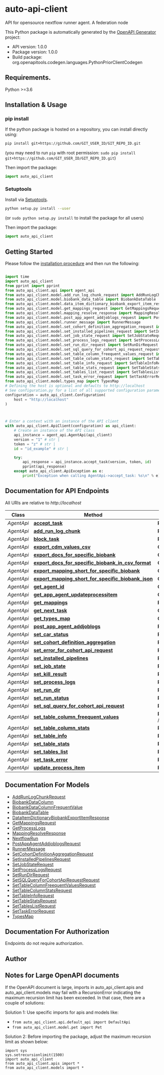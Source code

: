# auto-api-client
API for opensource nextflow runner agent. A federation node

This Python package is automatically generated by the [OpenAPI Generator](https://openapi-generator.tech) project:

- API version: 1.0.0
- Package version: 1.0.0
- Build package: org.openapitools.codegen.languages.PythonPriorClientCodegen

## Requirements.

Python >=3.6

## Installation & Usage
### pip install

If the python package is hosted on a repository, you can install directly using:

```sh
pip install git+https://github.com/GIT_USER_ID/GIT_REPO_ID.git
```
(you may need to run `pip` with root permission: `sudo pip install git+https://github.com/GIT_USER_ID/GIT_REPO_ID.git`)

Then import the package:
```python
import auto_api_client
```

### Setuptools

Install via [Setuptools](http://pypi.python.org/pypi/setuptools).

```sh
python setup.py install --user
```
(or `sudo python setup.py install` to install the package for all users)

Then import the package:
```python
import auto_api_client
```

## Getting Started

Please follow the [installation procedure](#installation--usage) and then run the following:

```python

import time
import auto_api_client
from pprint import pprint
from auto_api_client.api import agent_api
from auto_api_client.model.add_run_log_chunk_request import AddRunLogChunkRequest
from auto_api_client.model.biobank_data_table import BiobankDataTable
from auto_api_client.model.data_item_dictionary_biobank_export_item_response import DataItemDictionaryBiobankExportItemResponse
from auto_api_client.model.get_mappings_request import GetMappingsRequest
from auto_api_client.model.mapping_resolve_response import MappingResolveResponse
from auto_api_client.model.post_app_agent_addjoblogs_request import PostAppAgentAddjoblogsRequest
from auto_api_client.model.runner_message import RunnerMessage
from auto_api_client.model.set_cohort_definition_aggregation_request import SetCohortDefinitionAggregationRequest
from auto_api_client.model.set_installed_pipelines_request import SetInstalledPipelinesRequest
from auto_api_client.model.set_job_state_request import SetJobStateRequest
from auto_api_client.model.set_process_logs_request import SetProcessLogsRequest
from auto_api_client.model.set_run_dir_request import SetRunDirRequest
from auto_api_client.model.set_sql_query_for_cohort_api_request_request import SetSQLQueryForCohortApiRequestRequest
from auto_api_client.model.set_table_column_freequent_values_request import SetTableColumnFreequentValuesRequest
from auto_api_client.model.set_table_column_stats_request import SetTableColumnStatsRequest
from auto_api_client.model.set_table_info_request import SetTableInfoRequest
from auto_api_client.model.set_table_stats_request import SetTableStatsRequest
from auto_api_client.model.set_tables_list_request import SetTablesListRequest
from auto_api_client.model.set_task_error_request import SetTaskErrorRequest
from auto_api_client.model.types_map import TypesMap
# Defining the host is optional and defaults to http://localhost
# See configuration.py for a list of all supported configuration parameters.
configuration = auto_api_client.Configuration(
    host = "http://localhost"
)



# Enter a context with an instance of the API client
with auto_api_client.ApiClient(configuration) as api_client:
    # Create an instance of the API class
    api_instance = agent_api.AgentApi(api_client)
    version = "1" # str | 
    token = "z" # str | 
    id = "id_example" # str | 

    try:
        api_response = api_instance.accept_task(version, token, id)
        pprint(api_response)
    except auto_api_client.ApiException as e:
        print("Exception when calling AgentApi->accept_task: %s\n" % e)
```

## Documentation for API Endpoints

All URIs are relative to *http://localhost*

Class | Method | HTTP request | Description
------------ | ------------- | ------------- | -------------
*AgentApi* | [**accept_task**](docs/AgentApi.md#accept_task) | **POST** /api/agent/v{version}/{token}/task/{id} | 
*AgentApi* | [**add_run_log_chunk**](docs/AgentApi.md#add_run_log_chunk) | **POST** /api/agent/v{version}/{token}/run/{id}/log-chunk | 
*AgentApi* | [**block_task**](docs/AgentApi.md#block_task) | **POST** /api/agent/v{version}/{token}/task/{id}/block | 
*AgentApi* | [**export_cdm_values_csv**](docs/AgentApi.md#export_cdm_values_csv) | **GET** /api/agent/v{version}/{token}/{cdmId}/cdm-values/export | 
*AgentApi* | [**export_docs_for_specific_biobank**](docs/AgentApi.md#export_docs_for_specific_biobank) | **GET** /api/agent/v{version}/{token}/export-mapping/docs | 
*AgentApi* | [**export_docs_for_specific_biobank_in_csv_format**](docs/AgentApi.md#export_docs_for_specific_biobank_in_csv_format) | **GET** /api/agent/v{version}/{token}/export-mapping/docs/csv | 
*AgentApi* | [**export_mapping_short_for_specific_biobank**](docs/AgentApi.md#export_mapping_short_for_specific_biobank) | **GET** /api/agent/v{version}/{token}/export-mapping | 
*AgentApi* | [**export_mapping_short_for_specific_biobank_json**](docs/AgentApi.md#export_mapping_short_for_specific_biobank_json) | **GET** /api/agent/v{version}/{token}/export-mapping/json | 
*AgentApi* | [**get_agent_id**](docs/AgentApi.md#get_agent_id) | **GET** /api/agent/v{version}/{token}/agent-id | 
*AgentApi* | [**get_app_agent_updateprocessitem**](docs/AgentApi.md#get_app_agent_updateprocessitem) | **GET** /api/agent/v{version}/{token}/run/{id}/process | 
*AgentApi* | [**get_mappings**](docs/AgentApi.md#get_mappings) | **POST** /api/agent/v{version}/{token}/mapping/resolve/{key} | 
*AgentApi* | [**get_next_task**](docs/AgentApi.md#get_next_task) | **GET** /api/agent/v{version}/{token}/task | 
*AgentApi* | [**get_types_map**](docs/AgentApi.md#get_types_map) | **GET** /api/agent/v{version}/{token}/next-run/types | 
*AgentApi* | [**post_app_agent_addjoblogs**](docs/AgentApi.md#post_app_agent_addjoblogs) | **POST** /api/agent/v{version}/{token}/job/runner-message/{runId}/add-logs | 
*AgentApi* | [**set_car_status**](docs/AgentApi.md#set_car_status) | **POST** /api/agent/v{version}/{token}/car/{id}/status | 
*AgentApi* | [**set_cohort_definition_aggregation**](docs/AgentApi.md#set_cohort_definition_aggregation) | **POST** /api/agent/v{version}/{token}/cohort/aggregation/{key} | 
*AgentApi* | [**set_error_for_cohort_api_request**](docs/AgentApi.md#set_error_for_cohort_api_request) | **PUT** /api/agent/v{version}/{token}/cohort/{id}/error | 
*AgentApi* | [**set_installed_pipelines**](docs/AgentApi.md#set_installed_pipelines) | **POST** /api/agent/v{version}/{token}/pipelines/installed/ | 
*AgentApi* | [**set_job_state**](docs/AgentApi.md#set_job_state) | **PUT** /api/agent/v{version}/{token}/job/runner-message/{runId}/set-state | 
*AgentApi* | [**set_kill_result**](docs/AgentApi.md#set_kill_result) | **POST** /api/agent/v{version}/{token}/run/{id}/kill-result | 
*AgentApi* | [**set_process_logs**](docs/AgentApi.md#set_process_logs) | **POST** /api/agent/v{version}/{token}/process/{processId}/logs | 
*AgentApi* | [**set_run_dir**](docs/AgentApi.md#set_run_dir) | **POST** /api/agent/v{version}/{token}/run/{id}/dir | 
*AgentApi* | [**set_run_status**](docs/AgentApi.md#set_run_status) | **POST** /api/agent/v{version}/{token}/run/{id}/status | 
*AgentApi* | [**set_sql_query_for_cohort_api_request**](docs/AgentApi.md#set_sql_query_for_cohort_api_request) | **PUT** /api/agent/v{version}/{token}/cohort/{id}/sql-query | 
*AgentApi* | [**set_table_column_freequent_values**](docs/AgentApi.md#set_table_column_freequent_values) | **POST** /api/agent/v{version}/{token}/ucdm/tables/{table}/columns/{column}/values | 
*AgentApi* | [**set_table_column_stats**](docs/AgentApi.md#set_table_column_stats) | **POST** /api/agent/v{version}/{token}/ucdm/tables/{table}/columns/{column} | 
*AgentApi* | [**set_table_info**](docs/AgentApi.md#set_table_info) | **PUT** /api/agent/v{version}/{token}/ucdm/tables/{table} | 
*AgentApi* | [**set_table_stats**](docs/AgentApi.md#set_table_stats) | **POST** /api/agent/v{version}/{token}/ucdm/tables/{table}/columns | 
*AgentApi* | [**set_tables_list**](docs/AgentApi.md#set_tables_list) | **POST** /api/agent/v{version}/{token}/ucdm/tables | 
*AgentApi* | [**set_task_error**](docs/AgentApi.md#set_task_error) | **POST** /api/agent/v{version}/{token}/task/{id}/error | 
*AgentApi* | [**update_process_item**](docs/AgentApi.md#update_process_item) | **POST** /api/agent/v{version}/{token}/run/{id}/process | 


## Documentation For Models

 - [AddRunLogChunkRequest](docs/AddRunLogChunkRequest.md)
 - [BiobankDataColumn](docs/BiobankDataColumn.md)
 - [BiobankDataColumnFrequentValue](docs/BiobankDataColumnFrequentValue.md)
 - [BiobankDataTable](docs/BiobankDataTable.md)
 - [DataItemDictionaryBiobankExportItemResponse](docs/DataItemDictionaryBiobankExportItemResponse.md)
 - [GetMappingsRequest](docs/GetMappingsRequest.md)
 - [GetProcessLogs](docs/GetProcessLogs.md)
 - [MappingResolveResponse](docs/MappingResolveResponse.md)
 - [NextflowRun](docs/NextflowRun.md)
 - [PostAppAgentAddjoblogsRequest](docs/PostAppAgentAddjoblogsRequest.md)
 - [RunnerMessage](docs/RunnerMessage.md)
 - [SetCohortDefinitionAggregationRequest](docs/SetCohortDefinitionAggregationRequest.md)
 - [SetInstalledPipelinesRequest](docs/SetInstalledPipelinesRequest.md)
 - [SetJobStateRequest](docs/SetJobStateRequest.md)
 - [SetProcessLogsRequest](docs/SetProcessLogsRequest.md)
 - [SetRunDirRequest](docs/SetRunDirRequest.md)
 - [SetSQLQueryForCohortApiRequestRequest](docs/SetSQLQueryForCohortApiRequestRequest.md)
 - [SetTableColumnFreequentValuesRequest](docs/SetTableColumnFreequentValuesRequest.md)
 - [SetTableColumnStatsRequest](docs/SetTableColumnStatsRequest.md)
 - [SetTableInfoRequest](docs/SetTableInfoRequest.md)
 - [SetTableStatsRequest](docs/SetTableStatsRequest.md)
 - [SetTablesListRequest](docs/SetTablesListRequest.md)
 - [SetTaskErrorRequest](docs/SetTaskErrorRequest.md)
 - [TypesMap](docs/TypesMap.md)


<a id="documentation-for-authorization"></a>
## Documentation For Authorization

Endpoints do not require authorization.


## Author




## Notes for Large OpenAPI documents
If the OpenAPI document is large, imports in auto_api_client.apis and auto_api_client.models may fail with a
RecursionError indicating the maximum recursion limit has been exceeded. In that case, there are a couple of solutions:

Solution 1:
Use specific imports for apis and models like:
- `from auto_api_client.api.default_api import DefaultApi`
- `from auto_api_client.model.pet import Pet`

Solution 2:
Before importing the package, adjust the maximum recursion limit as shown below:
```
import sys
sys.setrecursionlimit(1500)
import auto_api_client
from auto_api_client.apis import *
from auto_api_client.models import *
```

